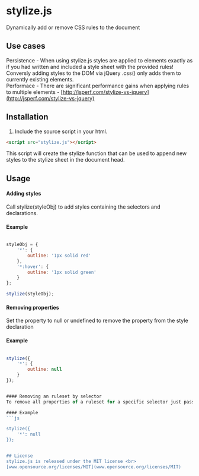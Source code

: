 # stylize.js
Dynamically add or remove CSS rules to the document <br>

## Use cases
Persistence - When using stylize.js styles are applied to elements exactly as if you had written and included a style sheet with the provided rules! Conversly adding styles to the DOM via jQuery .css() only adds them to currently existing elements. <br>
Performace - There are significant performance gains when applying rules to multiple elements - [http://jsperf.com/stylize-vs-jquery](http://jsperf.com/stylize-vs-jquery)

## Installation
1. Include the source script in your html. <br>
```html
<script src="stylize.js"></script>
```
This script will create the stylize function that can be used to append new styles to the stylize sheet in the document head.

## Usage

#### Adding styles
Call stylize(styleObj) to add styles containing the selectors and declarations. <br>
   
#### Example
```js

styleObj = {
    '*': {
        outline: '1px solid red'
    },
    '*:hover': {
        outline: '1px solid green'
    }
};

stylize(styleObj);

```

#### Removing properties
Set the property to null or undefined to remove the property from the style declaration

#### Example
```js

stylize({
	'*': {
        outline: null
    }
});


#### Removing an ruleset by selector
To remove all properties of a ruleset for a specific selector just pass null or undefined for the style object

#### Example
```js

stylize({
	'*': null
});


## License 
stylize.js is released under the MIT license <br>
[www.opensource.org/licenses/MIT](www.opensource.org/licenses/MIT)
